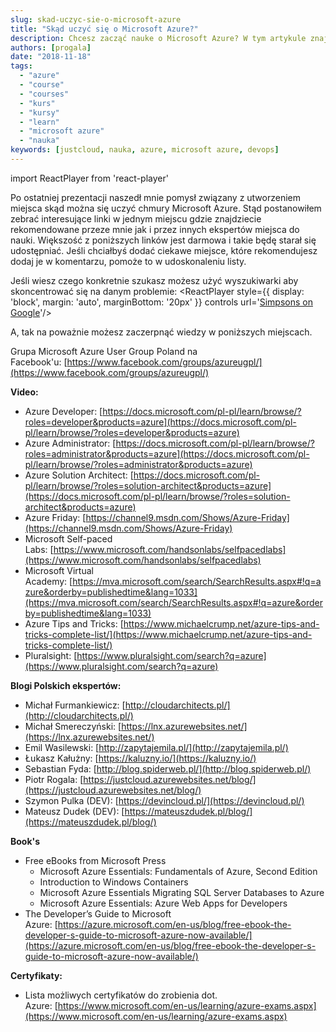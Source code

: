 ```yaml
---
slug: skad-uczyc-sie-o-microsoft-azure
title: "Skąd uczyć się o Microsoft Azure?"
description: Chcesz zacząć nauke o Microsoft Azure? W tym artykule znajdziesz linki, które napewno Cię zainteresują!
authors: [progala]
date: "2018-11-18"
tags: 
  - "azure"
  - "course"
  - "courses"
  - "kurs"
  - "kursy"
  - "learn"
  - "microsoft azure"
  - "nauka"
keywords: [justcloud, nauka, azure, microsoft azure, devops]
---
```

import ReactPlayer from 'react-player'

Po ostatniej prezentacji naszedł mnie pomysł związany z utworzeniem miejsca skąd można się uczyć chmury Microsoft Azure. Stąd postanowiłem zebrać interesujące linki w jednym miejscu gdzie znajdziecie rekomendowane przeze mnie jak i przez innych ekspertów miejsca do nauki. Większość z poniższych linków jest darmowa i takie będę starał się udostępniać. Jeśli chciałbyś dodać ciekawe miejsce, które rekomendujesz dodaj je w komentarzu, pomoże to w udoskonaleniu listy.

Jeśli wiesz czego konkretnie szukasz możesz użyć wyszukiwarki aby skoncentrować się na danym problemie: 
<ReactPlayer style={{ display: 'block', margin: 'auto', marginBottom: '20px' }} controls url='[Simpsons on Google](https://www.youtube.com/watch?v=Rkxg03z2PEo)'/>

<!--truncate-->

A, tak na poważnie możesz zaczerpnąć wiedzy w poniższych miejscach.

Grupa Microsoft Azure User Group Poland na Facebook'u: [https://www.facebook.com/groups/azureugpl/](https://www.facebook.com/groups/azureugpl/)

**Video:**

- Azure Developer: [https://docs.microsoft.com/pl-pl/learn/browse/?roles=developer&products=azure](https://docs.microsoft.com/pl-pl/learn/browse/?roles=developer&products=azure)
- Azure Administrator: [https://docs.microsoft.com/pl-pl/learn/browse/?roles=administrator&products=azure](https://docs.microsoft.com/pl-pl/learn/browse/?roles=administrator&products=azure)
- Azure Solution Architect: [https://docs.microsoft.com/pl-pl/learn/browse/?roles=solution-architect&products=azure](https://docs.microsoft.com/pl-pl/learn/browse/?roles=solution-architect&products=azure)
- Azure Friday: [https://channel9.msdn.com/Shows/Azure-Friday](https://channel9.msdn.com/Shows/Azure-Friday)
- Microsoft Self-paced Labs: [https://www.microsoft.com/handsonlabs/selfpacedlabs](https://www.microsoft.com/handsonlabs/selfpacedlabs)
- Microsoft Virtual Academy: [https://mva.microsoft.com/search/SearchResults.aspx#!q=azure&orderby=publishedtime&lang=1033](https://mva.microsoft.com/search/SearchResults.aspx#!q=azure&orderby=publishedtime&lang=1033)
- Azure Tips and Tricks: [https://www.michaelcrump.net/azure-tips-and-tricks-complete-list/](https://www.michaelcrump.net/azure-tips-and-tricks-complete-list/)
- Pluralsight: [https://www.pluralsight.com/search?q=azure](https://www.pluralsight.com/search?q=azure)

**Blogi Polskich ekspertów:**

- Michał Furmankiewicz: [http://cloudarchitects.pl/](http://cloudarchitects.pl/)
- Michał Smereczyński: [https://lnx.azurewebsites.net/](https://lnx.azurewebsites.net/)
- Emil Wasilewski: [http://zapytajemila.pl/](http://zapytajemila.pl/)
- Łukasz Kałużny: [https://kaluzny.io/](https://kaluzny.io/)
- Sebastian Fyda: [http://blog.spiderweb.pl/](http://blog.spiderweb.pl/)
- Piotr Rogala: [https://justcloud.azurewebsites.net/blog/](https://justcloud.azurewebsites.net/blog/)
- Szymon Pulka (DEV): [https://devincloud.pl/](https://devincloud.pl/)
- Mateusz Dudek (DEV): [https://mateuszdudek.pl/blog/](https://mateuszdudek.pl/blog/)

**Book's**

- Free eBooks from Microsoft Press
    - Microsoft Azure Essentials: Fundamentals of Azure, Second Edition
    - Introduction to Windows Containers
    - Microsoft Azure Essentials Migrating SQL Server Databases to Azure
    - Microsoft Azure Essentials: Azure Web Apps for Developers
- The Developer’s Guide to Microsoft Azure: [https://azure.microsoft.com/en-us/blog/free-ebook-the-developer-s-guide-to-microsoft-azure-now-available/](https://azure.microsoft.com/en-us/blog/free-ebook-the-developer-s-guide-to-microsoft-azure-now-available/)

**Certyfikaty:**

- Lista możliwych certyfikatów do zrobienia dot. Azure: [https://www.microsoft.com/en-us/learning/azure-exams.aspx](https://www.microsoft.com/en-us/learning/azure-exams.aspx)
